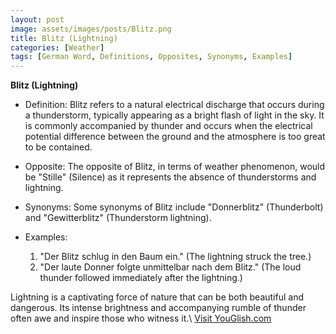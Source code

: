 ```yaml
---
layout: post
image: assets/images/posts/Blitz.png
title: Blitz (Lightning)
categories: [Weather]
tags: [German Word, Definitions, Opposites, Synonyms, Examples]
---
```


**Blitz (Lightning)**

- Definition: Blitz refers to a natural electrical discharge that occurs during a thunderstorm, typically appearing as a bright flash of light in the sky. It is commonly accompanied by thunder and occurs when the electrical potential difference between the ground and the atmosphere is too great to be contained.

- Opposite: The opposite of Blitz, in terms of weather phenomenon, would be "Stille" (Silence) as it represents the absence of thunderstorms and lightning.

- Synonyms: Some synonyms of Blitz include "Donnerblitz" (Thunderbolt) and "Gewitterblitz" (Thunderstorm lightning).

- Examples:
  1. "Der Blitz schlug in den Baum ein." (The lightning struck the tree.)
  2. "Der laute Donner folgte unmittelbar nach dem Blitz." (The loud thunder followed immediately after the lightning.)

Lightning is a captivating force of nature that can be both beautiful and dangerous. Its intense brightness and accompanying rumble of thunder often awe and inspire those who witness it.\ <a id="yg-widget-0" class="youglish-widget" data-query="Blitz" data-lang="german" data-components="8412" data-auto-start="0" data-bkg-color="theme_light" data-title="How%20to%20pronounce%20Blitz%20in%20German"  rel="nofollow" href="https://youglish.com">Visit YouGlish.com</a><script async src="https://youglish.com/public/emb/widget.js" charset="utf-8"></script>